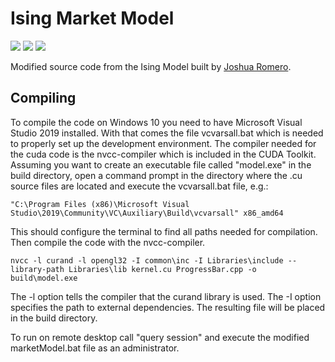 # Ising Market Model

<img src="https://img.shields.io/github/issues/kenokrieger/marketModel"> <img src="https://img.shields.io/github/commit-activity/m/kenokrieger/marketModel">
<img src="http://qmpy.org/badges/license.svg">

Modified source code from the Ising Model built by
<a href="https://github.com/romerojosh">Joshua Romero</a>.

## Compiling

To compile the code on Windows 10 you need to have Microsoft Visual Studio
2019 installed. With that comes the file vcvarsall.bat which is needed to
properly set up the development environment. The compiler needed for the cuda
code is the nvcc-compiler which is included in the CUDA Toolkit.
Assuming you want to create an executable file called "model.exe" in the build
directory, open a command prompt in the directory where the .cu source files are
located and execute the vcvarsall.bat file, e.g.:

```terminal
"C:\Program Files (x86)\Microsoft Visual Studio\2019\Community\VC\Auxiliary\Build\vcvarsall" x86_amd64
```

This should configure the terminal to find all paths needed for compilation.
Then compile the code with the nvcc-compiler.

```terminal
nvcc -l curand -l opengl32 -I common\inc -I Libraries\include --library-path Libraries\lib kernel.cu ProgressBar.cpp -o build\model.exe
```

The -l option tells the compiler that the curand library is used. The -I option
specifies the path to external dependencies. The resulting file will be placed
in the build directory.

To run on remote desktop call "query session" and execute the modified
marketModel.bat file as an administrator.
